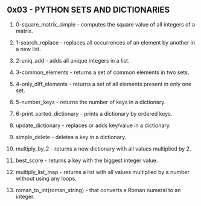 ## 0x03 - PYTHON SETS AND DICTIONARIES

1. 0-square_matrix_simple - computes the square value of all integers of a
	matrix.

2. 1-search_replace - replaces all occurrences of an element by another in
	a new list.

3. 2-uniq_add - adds all unique integers in a list.

4. 3-common_elements - returns a set of common elements in two sets.

5. 4-only_diff_elements - returns a set of all elements present in only
	one set.

6. 5-number_keys -  returns the number of keys in a dictionary.

7. 6-print_sorted_dictionary - prints a dictionary by ordered keys.

8. update_dictionary - replaces or adds key/value in a dictionary.

9. simple_delete - deletes a key in a dictionary.

10. multiply_by_2 - returns a new dictionary with all values multiplied by 2.

11. best_score - returns a key with the biggest integer value.

12. multiply_list_map -  returns a list with all values multiplied by a number
	without using any loops.

13. roman_to_int(roman_string) - that converts a Roman numeral to an integer.
